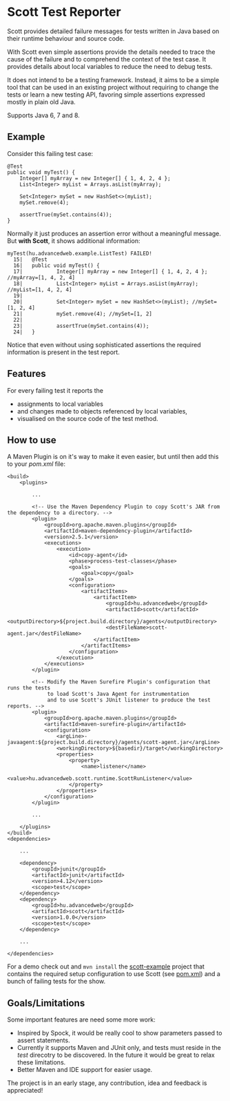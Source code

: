 Scott Test Reporter
===================

Scott provides detailed failure messages for tests written in Java
based on their runtime behaviour and source code.

With Scott even simple assertions provide the details needed to
trace the cause of the failure and to comprehend the context of the test case.
It provides details about local variables to reduce the need to debug tests.

It does not intend to be a testing framework. Instead, it aims to be a simple tool
that can be used in an existing project without requiring to change the tests or
learn a new testing API, favoring simple assertions expressed mostly in plain old Java.

Supports Java 6, 7 and 8.


Example
-------
Consider this failing test case:

```
@Test
public void myTest() {
	Integer[] myArray = new Integer[] { 1, 4, 2, 4 };
	List<Integer> myList = Arrays.asList(myArray);
	
	Set<Integer> mySet = new HashSet<>(myList);
	mySet.remove(4);

	assertTrue(mySet.contains(4));
}
```

Normally it just produces an assertion error without a meaningful message.
But **with Scott**, it shows additional information:

```
myTest(hu.advancedweb.example.ListTest) FAILED!
  15|   @Test
  16|   public void myTest() {
  17|           Integer[] myArray = new Integer[] { 1, 4, 2, 4 }; //myArray=[1, 4, 2, 4]
  18|           List<Integer> myList = Arrays.asList(myArray); //myList=[1, 4, 2, 4]
  19|  
  20|           Set<Integer> mySet = new HashSet<>(myList); //mySet=[1, 2, 4]
  21|           mySet.remove(4); //mySet=[1, 2]
  22|  
  23|           assertTrue(mySet.contains(4));
  24|   }
```

Notice that even without using sophisticated assertions the required information is present in the test report.


Features
--------
For every failing test it reports the
- assignments to local variables
- and changes made to objects referenced by local variables,
- visualised on the source code of the test method.


How to use
----------
A Maven Plugin is on it's way to make it even easier,
but until then add this to your *pom.xml* file:

```
<build>
	<plugins>

		...

		<!-- Use the Maven Dependency Plugin to copy Scott's JAR from the dependency to a directory. -->
		<plugin>
			<groupId>org.apache.maven.plugins</groupId>
			<artifactId>maven-dependency-plugin</artifactId>
			<version>2.5.1</version>
			<executions>
				<execution>
					<id>copy-agent</id>
					<phase>process-test-classes</phase>
					<goals>
						<goal>copy</goal>
					</goals>
					<configuration>
						<artifactItems>
							<artifactItem>
								<groupId>hu.advancedweb</groupId>
								<artifactId>scott</artifactId>
								<outputDirectory>${project.build.directory}/agents</outputDirectory>
								<destFileName>scott-agent.jar</destFileName>
							</artifactItem>
						</artifactItems>
					</configuration>
				</execution>
			</executions>
		</plugin>

		<!-- Modify the Maven Surefire Plugin's configuration that runs the tests
		     to load Scott's Java Agent for instrumentation
		     and to use Scott's JUnit listener to produce the test reports. -->
		<plugin>
			<groupId>org.apache.maven.plugins</groupId>
			<artifactId>maven-surefire-plugin</artifactId>
			<configuration>
				<argLine>-javaagent:${project.build.directory}/agents/scott-agent.jar</argLine>
				<workingDirectory>${basedir}/target</workingDirectory>
				<properties>
					<property>
						<name>listener</name>
						<value>hu.advancedweb.scott.runtime.ScottRunListener</value>
					</property>
				</properties>
			</configuration>
		</plugin>

		...

	</plugins>
</build>
<dependencies>

	...

	<dependency>
		<groupId>junit</groupId>
		<artifactId>junit</artifactId>
		<version>4.12</version>
		<scope>test</scope>
	</dependency>
	<dependency>
		<groupId>hu.advancedweb</groupId>
		<artifactId>scott</artifactId>
		<version>1.0.0</version>
		<scope>test</scope>
	</dependency>

	...

</dependencies>
```

For a demo check out and ```mvn install``` the [scott-example](https://github.com/dodie/scott/tree/master/scott-example) project
that contains the required setup configuration to use Scott (see [pom.xml](https://github.com/dodie/scott/blob/master/scott-example/pom.xml))
and a bunch of failing tests for the show.


Goals/Limitations
-----------------
Some important features are need some more work:
- Inspired by Spock, it would be really cool to show parameters passed to assert statements.
- Currently it supports Maven and JUnit only, and tests must reside in the *test* direcotry to be discovered.
In the future it would be great to relax these limitations.
- Better Maven and IDE support for easier usage.

The project is in an early stage, any contribution, idea and feedback is appreciated!

